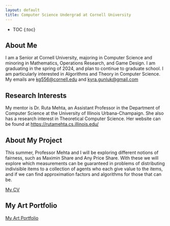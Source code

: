 ```yaml
---
layout: default
title: Computer Science Undergrad at Cornell University
---
```


* TOC
{:toc}

## About Me

I am a Senior at Cornell University, majoring in Computer Science and minoring in Mathematics, Operations Research, and Game Design. I am graduating in the spring of 2024, and plan to continue to graduate school. I am particularly interested in Algorithms and Theory in Computer Science. My emails are kg556@cornell.edu and kyra.gunluk@gmail.com

## Research Interests

My mentor is Dr. Ruta Mehta, an Assistant Professor in the Department of Computer Science at the University of Illinois Urbana-Champaign. She also has a research interest in Theoretical Computer Science. Her website can be found at https://rutamehta.cs.illinois.edu/

## About My Project

This summer, Professor Mehta and I will be exploring different notions of fairness, such as Maximin Share and Any Price Share. With these we will explore which measurements can be guaranteed in problems of distributing indivisible items to a collection of agents who each give value to the items, and if we can find approximation factors and algorithms for those that can be.

[My CV](files/DREU_Final_Paper.pdf)

## My Art Portfolio

[My Art Portfolio](blog.html)
